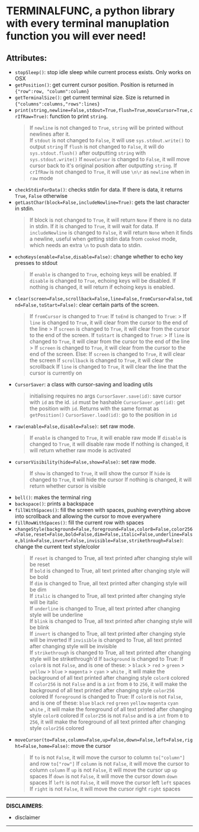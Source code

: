 # TERMINALFUNC, a python library with every terminal manuplation function you will ever need!
## Attributes:
- `stopSleep()`: stop idle sleep while current process exists. Only works on OSX
- `getPosition()`: get current cursor position. Position is returned in `{"row":row, "column":column}`
- `getTerminalSize()`: get current terminal size. Size is returned in `{"columns":columns,"rows":lines}`
- `print(string,newline=False,stdout=True,flush=True,moveCursor=True,crIfRaw=True)`: function to print `string`.  
  > If `newline` is not changed to `True`, `string` will be printed without newlines after it.  
  > If `stdout` is not changed to `False`, it will use `sys.stdout.write()` to output `string`
  > If `flush` is not changed to `False`, it will do `sys.stdout.flush()` after outputting `string` with `sys.stdout.write()`
  > If `moveCursor` is changed to `False`, it will move cursor back to it's original position after outputting `string`.
  > If `crIfRaw` is not changed to `True`, it will use `\n\r` as `newline` when in `raw` mode
- `checkStdinForData()`: checks stdin for data. If there is data, it returns `True`, `False` otherwise
- `getLastChar(block=False,includeNewline=True)`: gets the last character in stdin.
  > If block is not changed to `True`, it will return `None` if there is no data in stdin. If it is changed to `True`, it will wait for data.
  > If `includeNewline` is changed to `False`, it will return `None` when it finds a newline, useful when getting stdin data from `cooked` mode, which needs an extra `\n` to push data to stdin.
- `echoKeys(enable=False,disable=False)`: change whether to echo key presses to stdout
  > If `enable` is changed to `True`, echoing keys will be enabled.
  > If `disable` is changed to `True`, echoing keys will be disabled.
  > If nothing is changed, it will return if echoing keys is enabled.
- `clear(screen=False,scrollback=False,line=False,fromCursor=False,toEnd=False,toStart=False)`: clear certain parts of the screen.
  > If `fromCursor` is changed to `True`:
    > If `toEnd` is changed to `True`:
      > If `line` is changed to `True`, it will clear from the cursor to the end of the line
      > If `screen` is changed to `True`, it will clear from the cursor to the end of the screen.
    > If `toStart` is changed to `True`:
      > If `line` is changed to `True`, it will clear from the cursor to the end of the line
      > If `screen` is changed to `True`, it will clear from the cursor to the end of the screen.
  > Else:
    > If `screen` is changed to `True`, it will clear the screen
    > If `scrollback` is changed to `True`, it will clear the scrollback
    > If `line` is changed to `True`, it will clear the line that the cursor is currently on
- `CursorSaver`: a class with cursor-saving and loading utils
  > initialising requires no args
  > `CursorSaver.save(id)`: save cursor with `id` as the id. `id` must be hashable
  > `CursorSaver.get(id)`: get the position with `id`. Returns with the same format as `getPosition()`
  > `CursorSaver.load(id)`: go to the position in `id`
- `raw(enable=False,disable=False)`: set raw mode.
  > If `enable` is changed to `True`, it will enable raw mode
  > If `disable` is changed to `True`, it will disable raw mode
  > If nothing is changed, it will return whether raw mode is activated
- `cursorVisibility(hide=False,show=False)`: set raw mode.
  > If `show` is changed to `True`, it will show the cursor
  > If `hide` is changed to `True`, it will hide the cursor
  > If nothing is changed, it will return whether cursor is visible
- `bell()`: makes the terminal ring
- `backspace()`: prints a backspace
- `fillWithSpaces()`: fill the screen with spaces, pushing everything above into scrollback and allowing the cursor to move everywhere
- `fillRowWithSpaces()`: fill the current row with spaces
- `changeStyle(background=False,foreground=False,color8=False,color256=False,reset=False,bold=False,dim=False,italic=False,underline=False,blink=False,invert=False,invisible=False,strikethrough=False)`: change the current text style/color
  > If `reset` is changed to True, all text printed after changing style will be reset  
  > If `bold` is changed to True, all text printed after changing style will be bold  
  > If `dim` is changed to True, all text printed after changing style will be dim  
  > If `italic` is changed to True, all text printed after changing style will be italic  
  > If `underline` is changed to True, all text printed after changing style will be underline  
  > If `blink` is changed to True, all text printed after changing style will be blink  
  > If `invert` is changed to True, all text printed after changing style will be inverted
  > If `invisible` is changed to True, all text printed after changing style will be invisible  
  > If `strikethrough` is changed to True, all text printed after changing style will be strikethrough'd
  > If `background` is changed to True:
    > If `color8` is not `False`, and is one of these: 
      > `black`
      > `red`
      > `green`
      > `yellow`
      > `blue`
      > `magenta`
      > `cyan`
      > `white`
      , it will make the background of all text printed after changing style `color8` colored
    > If `color256` is not `False` and is a `int` from `0` to `256`, it will make the background of all text printed after changing style `color256` colored
  > If `foreground` is changed to True:
    > If `color8` is not `False`, and is one of these: `blue` `black` `red` `green` `yellow` `magenta` `cyan` `white`
      , it will make the foreground of all text printed after changing style `color8` colored
    > If `color256` is not `False` and is a `int` from `0` to `256`, it will make the foreground of all text printed after changing style `color256` colored
- `moveCursor(to=False,column=False,up=False,down=False,left=False,right=False,home=False)`: move the cursor
  > If `to` is not `False`, it will move the cursor to column `to["column"]` and row `to["row"]`
  > If `column` is not `False`, it will move the cursor to column `column`
  > If `up` is not `False`, it will move the cursor up `up` spaces
  > If `down` is not `False`, it will move the cursor down `down` spaces
  > If `left` is not `False`, it will move the cursor left `left` spaces
  > If `right` is not `False`, it will move the cursor right `right` spaces

---

**DISCLAIMERS**:
  - disclaimer

---
